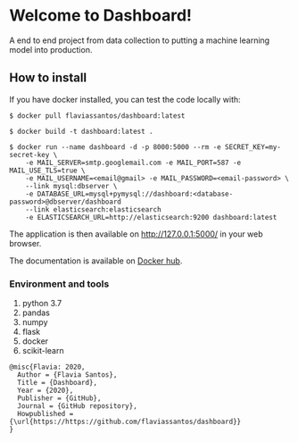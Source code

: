 # Welcome to Dashboard!

A end to end project from data collection to putting a machine learning model into production.

## How to install

If you have docker installed, you can test the code locally with:


```
$ docker pull flaviassantos/dashboard:latest

$ docker build -t dashboard:latest .

$ docker run --name dashboard -d -p 8000:5000 --rm -e SECRET_KEY=my-secret-key \
    -e MAIL_SERVER=smtp.googlemail.com -e MAIL_PORT=587 -e MAIL_USE_TLS=true \
    -e MAIL_USERNAME=<email@gmail> -e MAIL_PASSWORD=<email-password> \
    --link mysql:dbserver \
    -e DATABASE_URL=mysql+pymysql://dashboard:<database-password>@dbserver/dashboard 
    --link elasticsearch:elasticsearch 
    -e ELASTICSEARCH_URL=http://elasticsearch:9200 dashboard:latest

```

The application is then available on http://127.0.0.1:5000/ in your web browser.

The documentation is available on [Docker hub](https://hub.docker.com/repository/docker/flaviassantos/dashboard).

### Environment and tools

1. python 3.7
2. pandas
3. numpy
4. flask
5. docker
6. scikit-learn


```
@misc{Flavia: 2020,
  Author = {Flavia Santos},
  Title = {Dashboard},
  Year = {2020},
  Publisher = {GitHub},
  Journal = {GitHub repository},
  Howpublished = {\url{https://https://github.com/flaviassantos/dashboard}}
}
```

